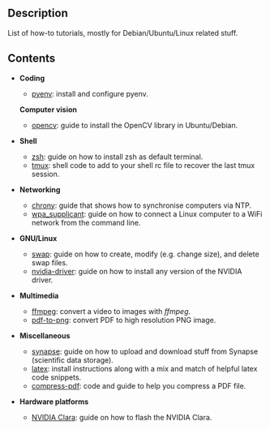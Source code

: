 Description
-----------
List of how-to tutorials, mostly for Debian/Ubuntu/Linux related stuff.

Contents
--------

* **Coding**
  * [pyenv](pyenv): install and configure pyenv.

  **Computer vision**
  * [opencv](opencv): guide to install the OpenCV library in Ubuntu/Debian. 


* **Shell**
  * [zsh](zsh): guide on how to install zsh as default terminal. 
  * [tmux](tmux): shell code to add to your shell rc file to recover the last tmux session. 


* **Networking**
  * [chrony](chrony): guide that shows how to synchronise computers via NTP.
  * [wpa_supplicant](wpa_supplicant): guide on how to connect a Linux computer to a WiFi network from the command line.


* **GNU/Linux**
  * [swap](swap): guide on how to create, modify (e.g. change size), and delete swap files.
  * [nvidia-driver](nvidia-driver): guide on how to install any version of the NVIDIA driver.


* **Multimedia**
  * [ffmpeg](ffmpeg): convert a video to images with *ffmpeg*.
  * [pdf-to-png](pdf-to-png): convert PDF to high resolution PNG image.


* **Miscellaneous**
  * [synapse](synapse): guide on how to upload and download stuff from Synapse (scientific data storage).
  * [latex](latex): install instructions along with a mix and match of helpful latex code snippets. 
  * [compress-pdf](compress-pdf): code and guide to help you compress a PDF file.


* **Hardware platforms**
  * [NVIDIA Clara](nvidia-clara): guide on how to flash the NVIDIA Clara. 
